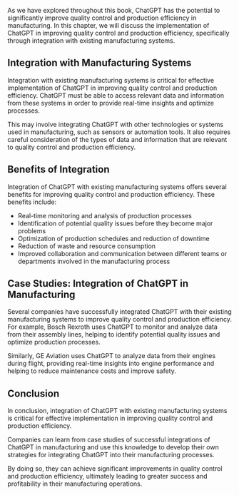 

As we have explored throughout this book, ChatGPT has the potential to significantly improve quality control and production efficiency in manufacturing. In this chapter, we will discuss the implementation of ChatGPT in improving quality control and production efficiency, specifically through integration with existing manufacturing systems.

Integration with Manufacturing Systems
--------------------------------------

Integration with existing manufacturing systems is critical for effective implementation of ChatGPT in improving quality control and production efficiency. ChatGPT must be able to access relevant data and information from these systems in order to provide real-time insights and optimize processes.

This may involve integrating ChatGPT with other technologies or systems used in manufacturing, such as sensors or automation tools. It also requires careful consideration of the types of data and information that are relevant to quality control and production efficiency.

Benefits of Integration
-----------------------

Integration of ChatGPT with existing manufacturing systems offers several benefits for improving quality control and production efficiency. These benefits include:

* Real-time monitoring and analysis of production processes
* Identification of potential quality issues before they become major problems
* Optimization of production schedules and reduction of downtime
* Reduction of waste and resource consumption
* Improved collaboration and communication between different teams or departments involved in the manufacturing process

Case Studies: Integration of ChatGPT in Manufacturing
-----------------------------------------------------

Several companies have successfully integrated ChatGPT with their existing manufacturing systems to improve quality control and production efficiency. For example, Bosch Rexroth uses ChatGPT to monitor and analyze data from their assembly lines, helping to identify potential quality issues and optimize production processes.

Similarly, GE Aviation uses ChatGPT to analyze data from their engines during flight, providing real-time insights into engine performance and helping to reduce maintenance costs and improve safety.

Conclusion
----------

In conclusion, integration of ChatGPT with existing manufacturing systems is critical for effective implementation in improving quality control and production efficiency.

Companies can learn from case studies of successful integrations of ChatGPT in manufacturing and use this knowledge to develop their own strategies for integrating ChatGPT into their manufacturing processes.

By doing so, they can achieve significant improvements in quality control and production efficiency, ultimately leading to greater success and profitability in their manufacturing operations.
